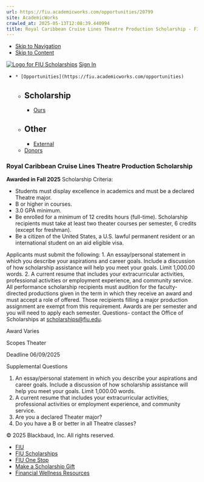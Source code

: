 ```yaml
---
url: https://fiu.academicworks.com/opportunities/20799
site: AcademicWorks
crawled_at: 2025-05-13T12:08:39.440994
title: Royal Caribbean Cruise Lines Theatre Production Scholarship - FIU Scholarships
---
```


  * [Skip to Navigation](https://fiu.academicworks.com/opportunities/20799#navigation)
  * [Skip to Content](https://fiu.academicworks.com/opportunities/20799#main)

[![Logo for FIU Scholarships](https://s3.amazonaws.com/static.academicworks.com/clients/fiu/assets/images/logo.png)](http://fiu.academicworks.com) [Sign In](https://fiu.academicworks.com/users/sign_in)
  *     * [Opportunities](https://fiu.academicworks.com/opportunities)
      * ## Scholarship
        * [Ours](https://fiu.academicworks.com/opportunities)
      * ## Other
        * [External](https://fiu.academicworks.com/opportunities/external)
    * [Donors](https://fiu.academicworks.com/donors)


### Royal Caribbean Cruise Lines Theatre Production Scholarship
**Awarded in Fall 2025**
Scholarship Criteria:
  * Students must display excellence in academics and must be a declared Theatre major.
  * B or higher in courses.
  * 3.0 GPA minimum.
  * Be enrolled for a minimum of 12 credits hours (full-time). Scholarship recipients must take at least two theater courses per semester, 6 credits (except for freshman).
  * Be a citizen of the United States, a U.S. lawful permanent resident or an international student on an aid eligible visa.


Applicants must submit the following: 1. An essay/personal statement in which you describe your aspirations and career goals. Include a discussion of how scholarship assistance will help you meet your goals. Limit 1,000.00 words. 2. A current resume that includes your extracurricular activities, professional activities or employment experience, and community service.
All performance scholarship recipients must audition for the faculty-directed productions given in the term in which they receive an award and must accept a role of offered. Those recipients filling a major production assignment are exempt from this requirement. Awards are per semester and you will need to apply each semester.
Questions- contact the Office of Scholarships at scholarships@fiu.edu. 

Award
    Varies 

Scopes
    Theater 

Deadline
    06/09/2025 

Supplemental Questions
    
  1. An essay/personal statement in which you describe your aspirations and career goals. Include a discussion of how scholarship assistance will help you meet your goals. Limit 1,000.00 words.
  2. A current resume that includes your extracurricular activities, professional activities or employment experience, and community service.
  3. Are you a declared Theater major?
  4. Do you have a B or better in all Theatre classes?


© 2025 Blackbaud, Inc. All rights reserved. 
  * [FIU ](http://fiu.edu/)
  * [FIU Scholarships](http://scholarships.fiu.edu)
  * [FIU One Stop](http://onestop.fiu.edu)
  * [Make a Scholarship Gift](https://give.fiu.edu/give-now/)
  * [Financial Wellness Resources](https://go.fiu.edu/iGrad)


